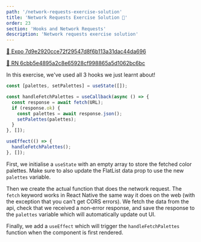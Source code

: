```yaml
---
path: '/network-requests-exercise-solution'
title: 'Network Requests Exercise Solution 👀'
order: 23
section: 'Hooks and Network Requests'
description: 'Network requests exercise solution'
---
```


[🔗 Expo 7d9e2920cce72f29547d8f6b113a31dac44da696](https://github.com/kadikraman/AwesomeProjectExpo/commit/7d9e2920cce72f29547d8f6b113a31dac44da696)

[🔗 RN 6cbb5e4895a2c8e65928cf998865a5d1062bc6bc](https://github.com/kadikraman/AwesomeProjectRN/commit/6cbb5e4895a2c8e65928cf998865a5d1062bc6bc)

In this exercise, we've used all 3 hooks we just learnt about!

```js
const [palettes, setPalettes] = useState([]);

const handleFetchPalettes = useCallback(async () => {
  const response = await fetch(URL);
  if (response.ok) {
    const palettes = await response.json();
    setPalettes(palettes);
  }
}, []);

useEffect(() => {
  handleFetchPalettes();
}, []);
```

First, we initialise a `useState` with an empty array to store the fetched color palettes. Make sure to also update the FlatList data prop to use the new `palettes` variable.

Then we create the actual function that does the network request. The `fetch` keyword works in React Native the same way it does on the web (with the exception that you can't get CORS errors). We fetch the data from the api, check that we received a non-error response, and save the response to the `palettes` variable which will automatically update out UI.

Finally, we add a `useEffect` which will trigger the `handleFetchPalettes` function when the component is first rendered.
